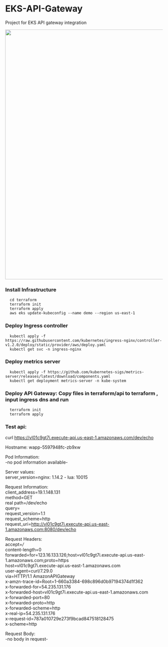 # EKS-API-Gateway
Project for EKS API gateway integration

<img src="https://github.com/nguyentrungduc134/EKS-API-Gateway/assets/86754554/f3d006b3-d574-4785-aa5a-0f6b25893b96" width="800"> 


### Install Infrastructure
      cd terraform
      terraform init
      terraform apply
      aws eks update-kubeconfig --name demo --region us-east-1    
### Deploy Ingress controller  
      kubectl apply -f https://raw.githubusercontent.com/kubernetes/ingress-nginx/controller-v1.2.0/deploy/static/provider/aws/deploy.yaml
      kubectl get svc -n ingress-nginx
### Deploy metrics server
      kubectl apply -f https://github.com/kubernetes-sigs/metrics-server/releases/latest/download/components.yaml
      kubectl get deployment metrics-server -n kube-system

### Deploy API Gateway: Copy files in terraform/api to terraform , input ingress dns and run  
      terraform init
      terraform apply
### Test api:

 curl https://vl01c9gt7i.execute-api.us-east-1.amazonaws.com/dev/echo    
    
    
Hostname: wapp-5597948fc-zb9xw    
    
Pod Information:    
        -no pod information available-    
    
Server values:    
        server_version=nginx: 1.14.2 - lua: 10015    
    
Request Information:    
        client_address=19.1.148.131    
        method=GET    
        real path=/dev/echo    
        query=    
        request_version=1.1    
        request_scheme=http    
        request_uri=http://vl01c9gt7i.execute-api.us-east-1.amazonaws.com:8080/dev/echo    
    
Request Headers:    
        accept=*/*    
        content-length=0    
        forwarded=for=123.16.133.126;host=vl01c9gt7i.execute-api.us-east-1.amazonaws.com;proto=https    
        host=vl01c9gt7i.execute-api.us-east-1.amazonaws.com    
        user-agent=curl/7.29.0    
        via=HTTP/1.1 AmazonAPIGateway    
        x-amzn-trace-id=Root=1-660a3384-698c896d0b97194374d1f362    
        x-forwarded-for=54.235.131.176    
        x-forwarded-host=vl01c9gt7i.execute-api.us-east-1.amazonaws.com    
        x-forwarded-port=80    
        x-forwarded-proto=http    
        x-forwarded-scheme=http    
        x-real-ip=54.235.131.176    
        x-request-id=787a010729e273f9bcad847518128475    
        x-scheme=http    
    
Request Body:    
        -no body in request-    
    



